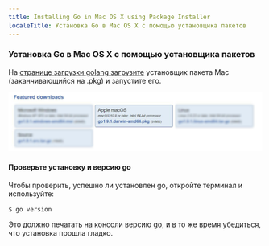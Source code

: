 ```yaml
---
title: Installing Go in Mac OS X using Package Installer
localeTitle: Установка Go в Mac OS X с помощью установщика пакетов
---
```

### Установка Go в Mac OS X с помощью установщика пакетов

На [странице загрузки golang загрузите](https://golang.org/dl/) установщик пакета Mac (заканчивающийся на .pkg) и запустите его.

![screenshot of golang's download page as of this writting, highliting link](https://raw.githubusercontent.com/AlexandroPerez/resources/master/img/mac_package_installer.jpg "Ссылка для установки пакета Mac")

#### Проверьте установку и версию go

Чтобы проверить, успешно ли установлен go, откройте терминал и используйте:

```sh
$ go version 
```

Это должно печатать на консоли версию go, и в то же время убедиться, что установка прошла гладко.
